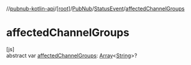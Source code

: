 //[pubnub-kotlin-api](../../../../index.md)/[[root]](../../index.md)/[PubNub](../index.md)/[StatusEvent](index.md)/[affectedChannelGroups](affected-channel-groups.md)

# affectedChannelGroups

[js]\
abstract var [affectedChannelGroups](affected-channel-groups.md): [Array](https://kotlinlang.org/api/latest/jvm/stdlib/kotlin/-array/index.html)&lt;[String](https://kotlinlang.org/api/latest/jvm/stdlib/kotlin/-string/index.html)&gt;?
